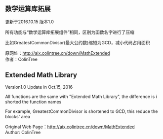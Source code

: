 ## 数学运算库拓展

更新于2016.10.15 版本1.0

所有功能与“数学运算库拓展组件”相同，区别为函数名字进行了压缩

比如GreatestCommonDivisor(最大公约数)缩短为GCD，减小代码占用面积

原网址：http://aix.colintree.cn/down/MathExtended  
作者：ColinTree



## Extended Math Library
 
Version1.0 Update in Oct.15, 2016

All functions are the same with "Extended Math Library", the difference is i shorted the function names

For example, GreatestCommonDivisor is shortened to GCD, this reduce the blocks' area

Original Web Page：http://aix.colintree.cn/down/MathExtended  
Author: ColinTree
